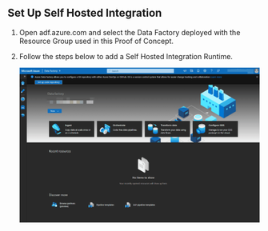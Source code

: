 ## Set Up Self Hosted Integration 
1) Open adf.azure.com and select the Data Factory deployed with the Resource Group used in this Proof of Concept.
2) Follow the steps below to add a Self Hosted Integration Runtime.
   
    ![](./images/adfshir.gif)
